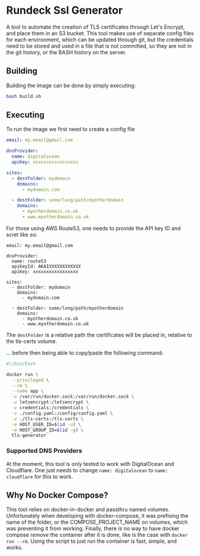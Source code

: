 # Rundeck Ssl Generator

A tool to automate the creation of TLS certificates through Let's Encrypt, and place them in an S3
bucket. This tool makes use of separate config files for each environment, which can be updated 
through git, but the credentials need to be stored and used in a file that is not committed, so they
are not in the git history, or the BASH history on the server.



## Building
Building the image can be done by simply executing:

```bash
bash build.sh
```

## Executing
To run the image we first need to create a config file

```yaml
email: my.email@gmail.com

dnsProvider:
  name: digitalocean
  apiKey: xxxxxxxxxxxxxxxxx

sites:
  - destFolder: mydomain
    domains:
      - mydomain.com

  - destFolder: some/long/path/myotherdomain
    domains:
      - myotherdomain.co.uk
      - www.myotherdomain.co.uk
```

For those using AWS Route53, one needs to provide the API key ID and scret like so:

```language-yaml
email: my.email@gmail.com

dnsProvider:
  name: route53
  apiKeyId: AKAIXXXXXXXXXXXX
  apiKey: xxxxxxxxxxxxxxxxx

sites:
  - destFolder: mydomain
    domains:
      - mydomain.com

  - destFolder: some/long/path/myotherdomain
    domains:
      - myotherdomain.co.uk
      - www.myotherdomain.co.uk
```

The `destFolder` is a relative path the certificates will be placed in, relative to the tls-certs
volume.

... before then being able to copy/paste the following command:

```bash
#!/bin/bash

docker run \
  --privileged \
  --rm \
  --name app \
  -v /var/run/docker.sock:/var/run/docker.sock \
  -v letsencrypt:/letsencrypt \
  -v credentials:/credentials \
  -v ./config.yaml:/config/config.yaml \
  -v ./tls-certs:/tls-certs \
  -e HOST_USER_ID=$(id -u) \
  -e HOST_GROUP_ID=$(id -g) \
  tls-generator
```

### Supported DNS Providers
At the moment, this tool is only tested to work with DigitalOcean and Cloudflare. One just needs
to change `name: digitalocean` to `name: cloudflare` for this to work.


## Why No Docker Compose?
This tool relies on docker-in-docker and passthru named volumes. Unfortunately when 
developing with docker-compose, it was prefixing the name of the folder, or the COMPOSE_PROJECT_NAME
on volumes, which was preventing it from working. Finally, there is no way to have docker compose 
*remove* the container after it is done, like is the case with `docker run --rm`. Using the script 
to just run the container is fast, simple, and works.
